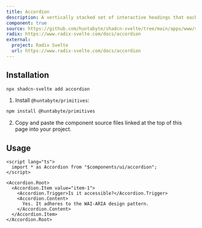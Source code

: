 ```yaml
---
title: Accordion
description: A vertically stacked set of interactive headings that each reveal a section of content.
component: true
source: https://github.com/huntabyte/shadcn-svelte/tree/main/apps/www/src/lib/components/ui/accordion
radix: https://www.radix-svelte.com/docs/accordion
external:
  project: Radix Svelte
  url: https://www.radix-svelte.com/docs/accordion
---
```


<script>
    import { ComponentPreview, ManualInstall } from '$components/docs';
    import { AccordionDemo } from '@/registry/default/example'
</script>

<ComponentPreview name="accordion-demo" />

## Installation

```bash
npx shadcn-svelte add accordion
```

<ManualInstall>

1. Install `@huntabyte/primitives`:

```bash
npm install @huntabyte/primitives
```

2. Copy and paste the component source files linked at the top of this page into your project.

</ManualInstall>

## Usage

```svelte
<script lang="ts">
  import * as Accordion from "$components/ui/accordion";
</script>

<Accordion.Root>
  <Accordion.Item value="item-1">
    <Accordion.Trigger>Is it accessible?</Accordion.Trigger>
    <Accordion.Content>
      Yes. It adheres to the WAI-ARIA design pattern.
    </Accordion.Content>
  </Accordion.Item>
</Accordion.Root>
```
